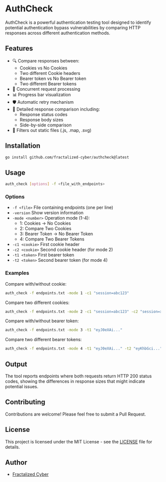 # AuthCheck

AuthCheck is a powerful authentication testing tool designed to identify potential authentication bypass vulnerabilities by comparing HTTP responses across different authentication methods.

## Features

- 🔍 Compare responses between:
  - Cookies vs No Cookies
  - Two different Cookie headers
  - Bearer token vs No Bearer token
  - Two different Bearer tokens
- 🚀 Concurrent request processing
- 📊 Progress bar visualization
- 🛡️ Automatic retry mechanism
- 📝 Detailed response comparison including:
  - Response status codes
  - Response body sizes
  - Side-by-side comparison
- 🎯 Filters out static files (.js, .map, .svg)

## Installation

```bash
go install github.com/fractalized-cyber/authcheck@latest
```

## Usage

```bash
auth_check [options] -f <file_with_endpoints>
```

### Options

- `-f <file>`        File containing endpoints (one per line)
- `-version`         Show version information
- `-mode <number>`   Operation mode (1-4):
  - 1: Cookies -> No Cookies
  - 2: Compare Two Cookies
  - 3: Bearer Token -> No Bearer Token
  - 4: Compare Two Bearer Tokens
- `-c1 <cookie>`     First cookie header
- `-c2 <cookie>`     Second cookie header (for mode 2)
- `-t1 <token>`      First bearer token
- `-t2 <token>`      Second bearer token (for mode 4)

### Examples

Compare with/without cookie:
```bash
auth_check -f endpoints.txt -mode 1 -c1 "session=abc123"
```

Compare two different cookies:
```bash
auth_check -f endpoints.txt -mode 2 -c1 "session=abc123" -c2 "session=xyz789"
```

Compare with/without bearer token:
```bash
auth_check -f endpoints.txt -mode 3 -t1 "eyJ0eXAi..."
```

Compare two different bearer tokens:
```bash
auth_check -f endpoints.txt -mode 4 -t1 "eyJ0eXAi..." -t2 "eyKhbGci..."
```

## Output

The tool reports endpoints where both requests return HTTP 200 status codes, showing the differences in response sizes that might indicate potential issues.

## Contributing

Contributions are welcome! Please feel free to submit a Pull Request.

## License

This project is licensed under the MIT License - see the [LICENSE](LICENSE) file for details.

## Author

- [Fractalized Cyber](https://github.com/fractalized-cyber) 